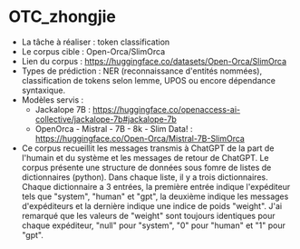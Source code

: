 # OTC_zhongjie
- La tâche à réaliser : token classification
- Le corpus cible : Open-Orca/SlimOrca
- Lien du corpus : https://huggingface.co/datasets/Open-Orca/SlimOrca
- Types de prédiction : NER (reconnaissance d'entités nommées), classification de tokens selon lemme, UPOS ou encore dépendance syntaxique.
- Modèles servis :
  - Jackalope 7B : https://huggingface.co/openaccess-ai-collective/jackalope-7b#jackalope-7b
  - OpenOrca - Mistral - 7B - 8k - Slim Data! : https://huggingface.co/Open-Orca/Mistral-7B-SlimOrca
- Ce corpus recueillit les messages transmis à ChatGPT de la part de l'humain et du système et les messages de retour de ChatGPT. Le corpus présente une structure de données sous fomre de listes de dictionnaires (python). Dans chaque liste, il y a trois dictionnaires. Chaque dictionnaire a 3 entrées, la première entrée indique l'expéditeur tels que "system", "human" et "gpt", la deuxième indique les messages d'expéditeurs et la dernière indique une indice de poids "weight". J'ai remarqué que les valeurs de "weight" sont toujours identiques pour chaque expéditeur, "null" pour "system", "0" pour "human" et "1" pour "gpt".

